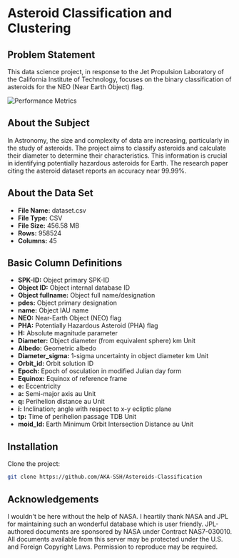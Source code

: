 # Asteroid Classification and Clustering

## Problem Statement
This data science project, in response to the Jet Propulsion Laboratory of the California Institute of Technology, focuses on the binary classification of asteroids for the NEO (Near Earth Object) flag.

![Performance Metrics](https://i.imgur.com/MH9vquS.png)

## About the Subject
In Astronomy, the size and complexity of data are increasing, particularly in the study of asteroids. The project aims to classify asteroids and calculate their diameter to determine their characteristics. This information is crucial in identifying potentially hazardous asteroids for Earth. The research paper citing the asteroid dataset reports an accuracy near 99.99%.

## About the Data Set
- **File Name:** dataset.csv
- **File Type:** CSV
- **File Size:** 456.58 MB
- **Rows:** 958524
- **Columns:** 45

## Basic Column Definitions
- **SPK-ID:** Object primary SPK-ID
- **Object ID:** Object internal database ID
- **Object fullname:** Object full name/designation
- **pdes:** Object primary designation
- **name:** Object IAU name
- **NEO:** Near-Earth Object (NEO) flag
- **PHA:** Potentially Hazardous Asteroid (PHA) flag
- **H:** Absolute magnitude parameter
- **Diameter:** Object diameter (from equivalent sphere) km Unit
- **Albedo:** Geometric albedo
- **Diameter_sigma:** 1-sigma uncertainty in object diameter km Unit
- **Orbit_id:** Orbit solution ID
- **Epoch:** Epoch of osculation in modified Julian day form
- **Equinox:** Equinox of reference frame
- **e:** Eccentricity
- **a:** Semi-major axis au Unit
- **q:** Perihelion distance au Unit
- **i:** Inclination; angle with respect to x-y ecliptic plane
- **tp:** Time of perihelion passage TDB Unit
- **moid_ld:** Earth Minimum Orbit Intersection Distance au Unit

## Installation
Clone the project:
```bash
git clone https://github.com/AKA-SSH/Asteroids-Classification
```
## Acknowledgements
I wouldn't be here without the help of NASA. I heartily thank NASA and JPL for maintaining such an wonderful database which is user friendly. JPL-authored documents are sponsored by NASA under Contract NAS7-030010. All documents available from this server may be protected under the U.S. and Foreign Copyright Laws. Permission to reproduce may be required.
